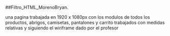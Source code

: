 ##Filtro_HTML_MorenoBryan.

una pagina trabajada en 1920 x 1080px con los modulos de todos los productos, abrigos, camisetas, pantalones y carrito trabajados con medidas relativas y siguiendo el wiriframe dado por el profesor
